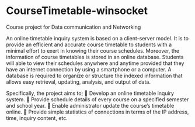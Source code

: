 # CourseTimetable-winsocket
Course project for Data communication and Networking

An online timetable inquiry system is based on a client-server model. It is to provide an efficient and accurate course timetable to students with a minimal effort to exert in knowing their course schedules. Moreover, the information of course timetables is stored in an online database. Students will able to view their schedules anywhere and anytime provided that they have an internet connection by using a smartphone or a computer. A database is required to organize or structure the indexed information that allows easy retrieval, updating, analysis, and output of data. 

Specifically, the project aims to; 
 Develop an online timetable inquiry system. 
 Provide schedule details of every course on a specified semester and school year. 
 Enable administrator update the course’s timetable online. 
 Provide simple statistics of connections in terms of the IP address, time, inquiry 
content, etc. 
